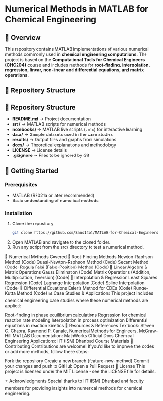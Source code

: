 # Numerical Methods in MATLAB for Chemical Engineering  

## 📌 Overview  
This repository contains MATLAB implementations of various numerical methods commonly used in **chemical engineering computations**. The project is based on the **Computational Tools for Chemical Engineers (CHC204)** course and includes methods for **root-finding, interpolation, regression, linear, non-linear and differential equations, and matrix operations**.

## 📂 Repository Structure  
## 📂 Repository Structure  
- **README.md** → Project documentation  
- **src/** → MATLAB scripts for numerical methods  
- **notebooks/** → MATLAB live scripts (`.mlx`) for interactive learning  
- **data/** → Sample datasets used in the case studies  
- **results/** → Output files and graphs from simulations  
- **docs/** → Theoretical explanations and methodology  
- **LICENSE** → License details  
- **.gitignore** → Files to be ignored by Git  


## 🚀 Getting Started  
### Prerequisites  
- MATLAB (R2021a or later recommended)  
- Basic understanding of numerical methods  

### Installation  
1. Clone the repository:  
   ```bash
   git clone https://github.com/Sans14o4/MATLAB-for-Chemical-Engineers.git
2. Open MATLAB and navigate to the cloned folder.
3. Run any script from the src/ directory to test a numerical method.

📖 Numerical Methods Covered
🔹 Root-Finding Methods
Newton-Raphson Method (Code)
Quasi-Newton-Raphson Method (Code)
Secant Method (Code)
Regula Falsi (False-Position) Method (Code)
🔹 Linear Algebra & Matrix Operations
Gauss Elimination (Code)
Matrix Operations (Addition, Multiplication, Inversion) (Code)
🔹 Interpolation & Regression
Least Squares Regression (Code)
Lagrange Interpolation (Code)
Spline Interpolation (Code)
🔹 Differential Equations
Euler’s Method for ODEs (Code)
Runge-Kutta Method (Code)
📊 Case Studies & Applications
This project includes chemical engineering case studies where these numerical methods are applied:

Root-finding in phase equilibrium calculations
Regression for chemical reaction rate modeling
Interpolation in process optimization
Differential equations in reaction kinetics
🔗 Resources & References
Textbook: Steven C. Chapra, Raymond P. Canale, Numerical Methods for Engineers, McGraw-Hill
MATLAB Documentation: MathWorks Official Docs
Chemical Engineering Applications: IIT (ISM) Dhanbad Course Materials
👥 Contributing
Contributions are welcome! If you’d like to improve the codes or add more methods, follow these steps:

Fork the repository
Create a new branch (feature-new-method)
Commit your changes and push to GitHub
Open a Pull Request
📜 License
This project is licensed under the MIT License - see the LICENSE file for details.

⭐ Acknowledgments
Special thanks to IIT (ISM) Dhanbad and faculty members for providing insights into numerical methods for chemical engineering.
